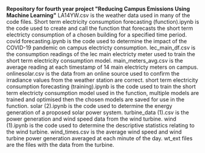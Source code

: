 **Repository for fourth year project "Reducing Campus Emissions Using Machine Learning"**
LA14YW.csv is the weather data used in many of the code files.
Short term electricity consumption forecasting (function).ipynb is the code used to create and call the function that forecasts the short term electricty consumption of a chosen building for a specified time period.
covid forecasting.ipynb is the code used to determine the impact of the COVID-19 pandemic on campus electricty consumption.
lec_main_df.csv is the consumption readings of the lec main electricty meter used to train the short term electricity consumption model.
main_meters_avg.csv is the average reading at each timestamp of 14 main electricty meters on campus. 
onlinesolar.csv is the data from an online source used to confirm the irradiance values from the weather station are correct.
short term electricity consumption forecasting (training).ipynb is the code used to train the short term electricty consumption model used in the function, multiple models are trained and optimised then the chosen models are saved for use in the function.
solar (2).ipynb is the code used to determine the energy generation of a proposed solar power system.
turbine_data (1).csv is the power generation and wind speed data from the wind turbine.
wind (1).ipynb is the code used to determine the descriptive statistics relating to the wind turbine.
wind_times.csv is the average wind speed and wind turbine power generation averaged at each minute of the day.
wt_ext files are the files with the data from the turbine.
